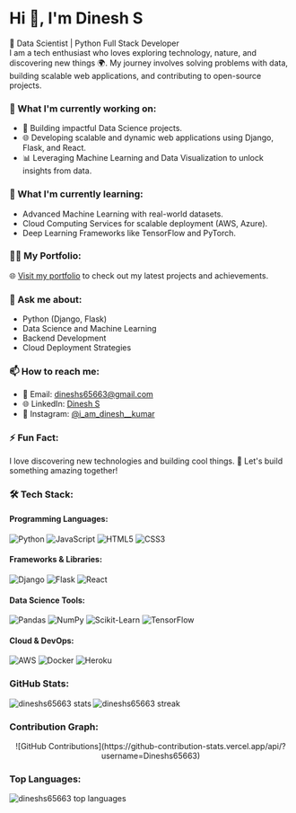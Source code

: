 # Hi 👋, I'm Dinesh S
🌟 Data Scientist | Python Full Stack Developer   
I am a tech enthusiast who loves exploring technology, nature, and discovering new things 🌍. My journey involves solving problems with data, building scalable web applications, and contributing to open-source projects.

### 🔭 What I'm currently working on:
- 🚀 Building impactful Data Science projects.
- 🌐 Developing scalable and dynamic web applications using Django, Flask, and React.
- 📊 Leveraging Machine Learning and Data Visualization to unlock insights from data.

### 🌱 What I'm currently learning:
- Advanced Machine Learning with real-world datasets.
- Cloud Computing Services for scalable deployment (AWS, Azure).
- Deep Learning Frameworks like TensorFlow and PyTorch.

### 👨‍💻 My Portfolio:
🌐 [Visit my portfolio](https://soft-rolypoly-494f2b.netlify.app/) to check out my latest projects and achievements.

### 💬 Ask me about:
- Python (Django, Flask)
- Data Science and Machine Learning
- Backend Development
- Cloud Deployment Strategies

### 📫 How to reach me:
- 📧 Email: [dineshs65663@gmail.com](mailto:dineshs65663@gmail.com)
- 🌐 LinkedIn: [Dinesh S](https://www.linkedin.com/in/dinesh-s-434359202)
- 📸 Instagram: [@i_am_dinesh__kumar](https://www.instagram.com/i_am_dinesh__kumar/)

### ⚡️ Fun Fact:
I love discovering new technologies and building cool things. 🚀 Let's build something amazing together!

### 🛠 Tech Stack:
#### Programming Languages:
![Python](https://img.shields.io/badge/Python-3776AB?style=for-the-badge&logo=python&logoColor=white)
![JavaScript](https://img.shields.io/badge/JavaScript-F7DF1E?style=for-the-badge&logo=javascript&logoColor=black)
![HTML5](https://img.shields.io/badge/HTML5-E34F26?style=for-the-badge&logo=html5&logoColor=white)
![CSS3](https://img.shields.io/badge/CSS3-1572B6?style=for-the-badge&logo=css3&logoColor=white)
#### Frameworks & Libraries:
![Django](https://img.shields.io/badge/Django-092E20?style=for-the-badge&logo=django&logoColor=white)
![Flask](https://img.shields.io/badge/Flask-000000?style=for-the-badge&logo=flask&logoColor=white)
![React](https://img.shields.io/badge/React-61DAFB?style=for-the-badge&logo=react&logoColor=black)
#### Data Science Tools:
![Pandas](https://img.shields.io/badge/Pandas-150458?style=for-the-badge&logo=pandas&logoColor=white)
![NumPy](https://img.shields.io/badge/NumPy-013243?style=for-the-badge&logo=numpy&logoColor=white)
![Scikit-Learn](https://img.shields.io/badge/Scikit--Learn-F7931E?style=for-the-badge&logo=scikit-learn&logoColor=white)
![TensorFlow](https://img.shields.io/badge/TensorFlow-FF6F00?style=for-the-badge&logo=tensorflow&logoColor=white)
#### Cloud & DevOps:
![AWS](https://img.shields.io/badge/AWS-232F3E?style=for-the-badge&logo=amazon-aws&logoColor=white)
![Docker](https://img.shields.io/badge/Docker-2496ED?style=for-the-badge&logo=docker&logoColor=white)
![Heroku](https://img.shields.io/badge/Heroku-430098?style=for-the-badge&logo=heroku&logoColor=white)

<h3 align="left">GitHub Stats:</h3>
<p>
  <img align="left" src="https://github-readme-stats.vercel.app/api?username=dineshs65663&show_icons=true&theme=radical" alt="dineshs65663 stats" />
</p>
<p>
  <img align="center" src="https://github-readme-streak-stats.herokuapp.com/?user=dineshs65663&theme=radical" alt="dineshs65663 streak" />
</p>

<h3 align="left">Contribution Graph:</h3>
<p align="center">
  ![GitHub Contributions](https://github-contribution-stats.vercel.app/api/?username=Dineshs65663)
  </a>
</p>

<h3 align="left">Top Languages:</h3>
<p align="left">
  <img src="https://github-readme-stats.vercel.app/api/top-langs/?username=dineshs65663&layout=compact&theme=radical" alt="dineshs65663 top languages" />
</p>

